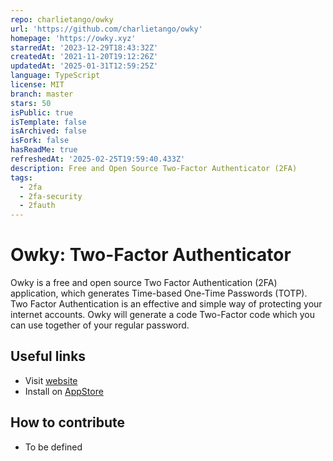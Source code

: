 ```yaml
---
repo: charlietango/owky
url: 'https://github.com/charlietango/owky'
homepage: 'https://owky.xyz'
starredAt: '2023-12-29T18:43:32Z'
createdAt: '2021-11-20T19:12:26Z'
updatedAt: '2025-01-31T12:59:25Z'
language: TypeScript
license: MIT
branch: master
stars: 50
isPublic: true
isTemplate: false
isArchived: false
isFork: false
hasReadMe: true
refreshedAt: '2025-02-25T19:59:40.433Z'
description: Free and Open Source Two-Factor Authenticator (2FA)
tags:
  - 2fa
  - 2fa-security
  - 2fauth
---
```


# Owky: Two-Factor Authenticator

Owky is a free and open source Two Factor Authentication (2FA) application, which generates Time-based One-Time Passwords (TOTP).
Two Factor Authentication is an effective and simple way of protecting your internet accounts. Owky will generate a code Two-Factor code which you can use together of your regular password.

## Useful links
- Visit [website](https://owky.xyz)
- Install on [AppStore](https://apps.apple.com/app/owky-two-factor-authenticator/id1602245257)

## How to contribute
- To be defined
